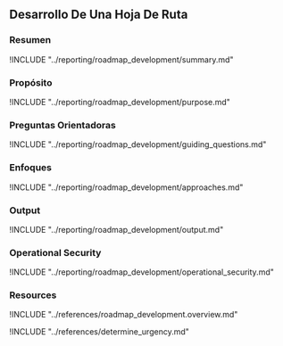 ## Desarrollo De Una Hoja De Ruta

### Resumen

!INCLUDE "../reporting/roadmap_development/summary.md"

### Propósito

!INCLUDE "../reporting/roadmap_development/purpose.md"

### Preguntas Orientadoras

!INCLUDE "../reporting/roadmap_development/guiding_questions.md"

### Enfoques

!INCLUDE "../reporting/roadmap_development/approaches.md"

### Output

!INCLUDE "../reporting/roadmap_development/output.md"

### Operational Security

!INCLUDE "../reporting/roadmap_development/operational_security.md"

### Resources

!INCLUDE "../references/roadmap_development.overview.md"

!INCLUDE "../references/determine_urgency.md"
